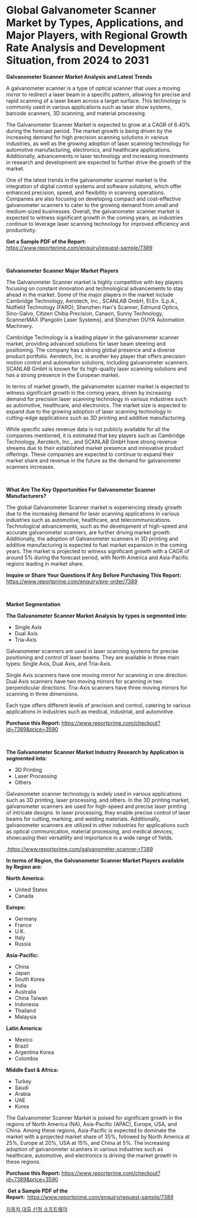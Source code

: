 <p><h1>Global Galvanometer Scanner Market by Types, Applications, and Major Players, with Regional Growth Rate Analysis and Development Situation, from 2024 to 2031</h1></p><p><strong>Galvanometer Scanner Market Analysis and Latest Trends</strong></p>
<p><p>A galvanometer scanner is a type of optical scanner that uses a moving mirror to redirect a laser beam in a specific pattern, allowing for precise and rapid scanning of a laser beam across a target surface. This technology is commonly used in various applications such as laser show systems, barcode scanners, 3D scanning, and material processing.</p><p>The Galvanometer Scanner Market is expected to grow at a CAGR of 6.40% during the forecast period. The market growth is being driven by the increasing demand for high precision scanning solutions in various industries, as well as the growing adoption of laser scanning technology for automotive manufacturing, electronics, and healthcare applications. Additionally, advancements in laser technology and increasing investments in research and development are expected to further drive the growth of the market.</p><p>One of the latest trends in the galvanometer scanner market is the integration of digital control systems and software solutions, which offer enhanced precision, speed, and flexibility in scanning operations. Companies are also focusing on developing compact and cost-effective galvanometer scanners to cater to the growing demand from small and medium-sized businesses. Overall, the galvanometer scanner market is expected to witness significant growth in the coming years, as industries continue to leverage laser scanning technology for improved efficiency and productivity.</p></p>
<p><strong>Get a Sample PDF of the Report:&nbsp;</strong> <a href="https://www.reportprime.com/enquiry/request-sample/7389">https://www.reportprime.com/enquiry/request-sample/7389</a></p>
<p>&nbsp;</p>
<p><strong>Galvanometer Scanner Major Market Players</strong></p>
<p><p>The Galvanometer Scanner market is highly competitive with key players focusing on constant innovation and technological advancements to stay ahead in the market. Some of the major players in the market include Cambridge Technology, Aerotech, Inc., SCANLAB GmbH, El.En. S.p.A., Nutfield Technology (FARO), Shenzhen Han's Scanner, Edmund Optics, Sino-Galvo, Citizen Chiba Precision, Canaon, Sunny Technology, ScannerMAX (Pangolin Laser Systems), and Shenzhen OUYA Automation Machinery.</p><p>Cambridge Technology is a leading player in the galvanometer scanner market, providing advanced solutions for laser beam steering and positioning. The company has a strong global presence and a diverse product portfolio. Aerotech, Inc. is another key player that offers precision motion control and automation solutions, including galvanometer scanners. SCANLAB GmbH is known for its high-quality laser scanning solutions and has a strong presence in the European market.</p><p>In terms of market growth, the galvanometer scanner market is expected to witness significant growth in the coming years, driven by increasing demand for precision laser scanning technology in various industries such as automotive, healthcare, and electronics. The market size is expected to expand due to the growing adoption of laser scanning technology in cutting-edge applications such as 3D printing and additive manufacturing.</p><p>While specific sales revenue data is not publicly available for all the companies mentioned, it is estimated that key players such as Cambridge Technology, Aerotech, Inc., and SCANLAB GmbH have strong revenue streams due to their established market presence and innovative product offerings. These companies are expected to continue to expand their market share and revenue in the future as the demand for galvanometer scanners increases.</p></p>
<p>&nbsp;</p>
<p><strong>What Are The Key Opportunities For Galvanometer Scanner Manufacturers?</strong></p>
<p><p>The global Galvanometer Scanner market is experiencing steady growth due to the increasing demand for laser scanning applications in various industries such as automotive, healthcare, and telecommunications. Technological advancements, such as the development of high-speed and accurate galvanometer scanners, are further driving market growth. Additionally, the adoption of Galvanometer scanners in 3D printing and additive manufacturing is expected to fuel market expansion in the coming years. The market is projected to witness significant growth with a CAGR of around 5% during the forecast period, with North America and Asia-Pacific regions leading in market share.</p></p>
<p><strong>Inquire or Share Your Questions If Any Before Purchasing This Report:</strong> <a href="https://www.reportprime.com/enquiry/pre-order/7389">https://www.reportprime.com/enquiry/pre-order/7389</a></p>
<p>&nbsp;</p>
<p><strong>Market Segmentation</strong></p>
<p><strong>The Galvanometer Scanner Market Analysis by types is segmented into:</strong></p>
<p><ul><li>Single Axis</li><li>Dual Axis</li><li>Tria-Axis</li></ul></p>
<p><p>Galvanometer scanners are used in laser scanning systems for precise positioning and control of laser beams. They are available in three main types: Single Axis, Dual Axis, and Tria-Axis. </p><p>Single Axis scanners have one moving mirror for scanning in one direction. Dual Axis scanners have two moving mirrors for scanning in two perpendicular directions. Tria-Axis scanners have three moving mirrors for scanning in three dimensions.</p><p>Each type offers different levels of precision and control, catering to various applications in industries such as medical, industrial, and automotive.</p></p>
<p><strong>Purchase this Report:&nbsp;</strong><a href="https://www.reportprime.com/checkout?id=7389&price=3590">https://www.reportprime.com/checkout?id=7389&price=3590</a></p>
<p>&nbsp;</p>
<p><strong>The Galvanometer Scanner Market Industry Research by Application is segmented into:</strong></p>
<p><ul><li>3D Printing</li><li>Laser Processing</li><li>Others</li></ul></p>
<p><p>Galvanometer scanner technology is widely used in various applications such as 3D printing, laser processing, and others. In the 3D printing market, galvanometer scanners are used for high-speed and precise laser printing of intricate designs. In laser processing, they enable precise control of laser beams for cutting, marking, and welding materials. Additionally, galvanometer scanners are utilized in other industries for applications such as optical communication, material processing, and medical devices, showcasing their versatility and importance in a wide range of fields.</p></p>
<p><a href="https://www.reportprime.com/galvanometer-scanner-r7389">&nbsp;https://www.reportprime.com/galvanometer-scanner-r7389</a></p>
<p><strong>In terms of Region, the Galvanometer Scanner Market Players available by Region are:</strong></p>
<p>
    <p> <strong> North America: </strong>
        <ul>
            <li>United States</li>
            <li>Canada</li>
        </ul>
        </p> 
    <p> <strong> Europe: </strong>
        <ul>
            <li>Germany</li>
            <li>France</li>
            <li>U.K.</li>
            <li>Italy</li>
            <li>Russia</li>
        </ul>
        </p> 
    <p> <strong> Asia-Pacific: </strong>
        <ul>
            <li>China</li>
            <li>Japan</li>
            <li>South Korea</li>
            <li>India</li>
            <li>Australia</li>
            <li>China Taiwan</li>
            <li>Indonesia</li>
            <li>Thailand</li>
            <li>Malaysia</li>
        </ul>
        </p> 
    <p> <strong> Latin America: </strong>
        <ul>
            <li>Mexico</li>
            <li>Brazil</li>
            <li>Argentina Korea</li>
            <li>Colombia</li>
        </ul>
        </p> 
    <p> <strong> Middle East & Africa: </strong>
        <ul>
            <li>Turkey</li>
            <li>Saudi</li>
            <li>Arabia</li>
            <li>UAE</li>
            <li>Korea</li>
        </ul>
    </p>
    </p>
<p><p>The Galvanometer Scanner Market is poised for significant growth in the regions of North America (NA), Asia-Pacific (APAC), Europe, USA, and China. Among these regions, Asia-Pacific is expected to dominate the market with a projected market share of 35%, followed by North America at 25%, Europe at 20%, USA at 15%, and China at 5%. The increasing adoption of galvanometer scanners in various industries such as healthcare, automotive, and electronics is driving the market growth in these regions.</p></p>
<p><strong>Purchase this Report: </strong><a href="https://www.reportprime.com/checkout?id=7389&price=3590">https://www.reportprime.com/checkout?id=7389&price=3590</a></p>
<p>&nbsp;<strong>Get a Sample PDF of the Report:&nbsp;&nbsp;</strong><a href="https://www.reportprime.com/enquiry/request-sample/7389">https://www.reportprime.com/enquiry/request-sample/7389</a></p>
<p><strong></strong></p>
<p><p><a href="https://github.com/jntpkh496620/Market-Research-Report-List-2/blob/main/815255472206.md">자동차 대출 신청 소프트웨어</a></p></p>